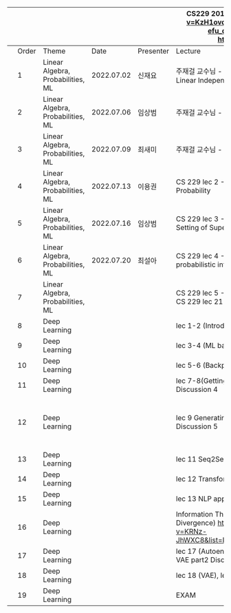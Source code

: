 | | | | | |CS229 2019 https://www.youtube.com/watch?v=KzH1ovd4Ots&list=PLoROMvodv4rNH7qL6-efu_q2_bPuy0adh   Berkeley CS182    https://cs182sp21.github.io/ | | | | | |
|-|-|-|-|-|-|-|-|-|-|-|
| |Order|Theme|Date|Presenter|Lecture|Practice|T.A.|Reading Materials| Slides | Video |
| |1|Linear Algebra, Probabilities, ML| 2022.07.02 | 신재요 |주재걸 교수님 - Four Views of Matrix Multiplication, Linear Independence, Linear Transformation|  Practice 1,2  |이병근| https://drive.google.com/file/d/1waoIOobesOSWb44GGXHPjBKLo3I0IVwI/view?usp=drivesdk | https://docs.google.com/file/d/1O9fl1qSmOZcoO9tXpa4QutNx1uUJJwC9/edit?usp=docslist_api&filetype=mspresentation | https://drive.google.com/file/d/14ibBH11NpWm6pHEOImNWdOHLJJjJtRZi/view?usp=drivesdk |
| |2|Linear Algebra, Probabilities, ML| 2022.07.06 | 임상범 |주재걸 교수님 - Least Squares |  Practice 3,4  |이병근| |https://drive.google.com/file/d/1bxiAJ8DCFwgMP-fw-mTBXQSdF-cuxm2Y/view?usp=sharing |https://drive.google.com/file/d/1AS6kyGBAiQnoTH-TlpPlxDAcc5fnZED2/view?usp=sharing |
| |3|Linear Algebra, Probabilities, ML| 2022.07.09 | 최새미 |주재걸 교수님 - Eigendecomposition, SVD |  Practice 5,6  | 이병근 | https://drive.google.com/file/d/1Y7wz3CsjaqOe3UneP2-Rs6vgpNSPorOm/view?usp=sharing | https://drive.google.com/file/d/1jQ1aBiy1WcInpvzMESHtC-BoXu-L-cdp/view?usp=sharing | https://drive.google.com/file/d/19rJsDEh7U5UVMsgjHBfLIOS5H9z211VF/view?usp=sharing |
| |4|Linear Algebra, Probabilities, ML| 2022.07.13 | 이용권 |CS 229 lec 2 - Review of Matrix Calculus, Review of Probability| Practice 7 | 이병근 | https://drive.google.com/file/d/11jOMzoETBlL1E5LFh6J5IH-R6W8M0TRC/view?usp=sharing  https://drive.google.com/file/d/1MZiqtpUh3XKKCncvcwHgUYEN3GsKbtC2/view?usp=sharing | https://drive.google.com/file/d/1qOuNZN_wUsKs5vMy84Vu-Leww7_pxOtl/view?usp=sharing | https://drive.google.com/file/d/1JfeUiGKa-7HASYgm_jSXMMckx1CqyrA8/view?usp=sharing |
| |5|Linear Algebra, Probabilities, ML| 2022.07.16 | 임상범 |CS 229 lec 3 - Review of Probability and Statistics, Setting of Supervised Learning| X | 이병근 | https://drive.google.com/file/d/1YVfYdgMFFzkMJG0wnHzVp4FFWU67LHgE/view?usp=sharing | https://drive.google.com/file/d/1YVfYdgMFFzkMJG0wnHzVp4FFWU67LHgE/view?usp=sharing | https://drive.google.com/file/d/1YVfYdgMFFzkMJG0wnHzVp4FFWU67LHgE/view?usp=sharing |
| |6|Linear Algebra, Probabilities, ML| 2022.07.20 | 최설아 |CS 229 lec 4 - Linear Regression (Normal Equations, probabilistic interpretation), MLE | X | 이관호 | https://drive.google.com/file/d/1bIS-fzgFPP-s7MeQq3jMrSnDQJQMOU4S/view?usp=sharing | https://drive.google.com/file/d/1QfQ-5TjPeQ-JmlOxhH5zsevw7MgURx_2/view?usp=sharing | https://drive.google.com/file/d/1QfQ-5TjPeQ-JmlOxhH5zsevw7MgURx_2/view?usp=sharing |
| |7|Linear Algebra, Probabilities, ML| | |CS 229 lec 5 - Logistic Regression, Newton's Method, CS 229 lec 21 - Evaluation Metrics (F1, ROC, etc..) |X| | | | |
| |8|Deep Learning| | |lec 1-2 (Introduction, ML basics 1) Discussion 1| X | | | | |
| |9|Deep Learning| | |lec 3-4 (ML basics 2, optimization) Discussion 2| hw1 | |https://distill.pub/2017/momentum/ https://openai.com/blog/deep-double-descent/ https://mml-book.github.io/book/mml-book.pdf (p.291-p.303)| | |
| |10|Deep Learning| | |lec 5-6 (Backpropogation, CNN) Discussion 3| hw1 | | | | |
| |11|Deep Learning| | |lec 7-8(Getting neural nets to train, Computer Vision) Discussion 4| X | |overfitting in deep neural network ( https://lilianweng.github.io/lil-log/2019/03/14/are-deep-neural-networks-dramatically-overfitted.html )| | |
| |12|Deep Learning| | |lec 9 Generating images from CNN, lec 10 RNN Discussion 5| X | |RNN and Regularization(Dropout):  https://medium.com/curg/deep-rnn-%EC%A0%95%EA%B7%9C%ED%99%94%EA%B0%80-%EA%B6%81%EA%B8%88%ED%95%B4-7d69f3bbc171   Bidirenctional RNN: https://d2l.ai/chapter_recurrent-modern/bi-rnn.html    Seq to Seq Machine Translation: https://deep-learning-study.tistory.com/685   Beam Search: https://littlefoxdiary.tistory.com/4| | |
| |13|Deep Learning| | |lec 11 Seq2Seq Discussion 6| X | | | | |
| |14|Deep Learning| | |lec 12 Transformers  Discussion 7| hw3 | |Transformer: https://nlp.seas.harvard.edu/2018/04/03/attention.html#model-architecture | | |
| |15|Deep Learning| | |lec 13 NLP applications Discussion 8 (pretraining)| hw3 | | | | |
| |16|Deep Learning| | |     Information Theory 1~3 (Entropy, Cross-Entropy, KL Divergence)    https://www.youtube.com/watch?v=KRNz-JhWXC8&list=PLKs7xpqpX1bcQAHSjlZAv8vHftDj6kXrn   |hw2| | | | |
| |17|Deep Learning| | |lec 17 (Autoencoder & Latent variable model), lec 18 VAE part2  Discussion 10| hw2 | | | | |
| |18|Deep Learning| | |lec 18 (VAE), lec 19 (GAN)  Discussion 11 | hw2 | | | | |
| |19|Deep Learning| | | EXAM | | | | | |
